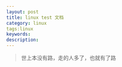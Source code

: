 ```yaml
---
layout: post
title: linux test 文档
category: linux 
tags:linux 
keywords: 
description:
---
```


>世上本没有路，走的人多了，也就有了路
